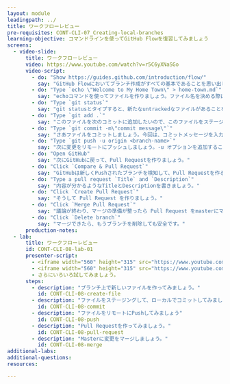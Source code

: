 ```yaml
---
layout: module
leadingpath: ../
title: ワークフローレビュー
pre-requisites: CONT-CLI-07_Creating-local-branches
learning-objective: コマンドラインを使ってGitHub Flowを復習してみましょう
screens:
  - video-slide:
      title: ワークフローレビュー
      video: https://www.youtube.com/watch?v=r5C6yXNaSGo
      video-script:
        - do: "Show https://guides.github.com/introduction/flow/"
          say: "GitHub Flowにおいてブランチ作成がすべての基本であることを思い出してください。ブランチを作ったところで、ワークフローの残りの部分を復習してみましょう。最初にしたように詳細には説明しませんので、各自で見なおしてください。今回は次のようなファイルを作ってみましょう。他の参加者にあなたの街を訪れた時に見たほうが/やったほうがいいもののリストです。このファイルを作る中で、いくつかの便利なショートカットを紹介します。"
        - do: "Type `echo \"Welcome to My Home Town\" > home-town.md`"
          say: "echoコマンドを使ってファイルを作りましょう。ファイル名を決める際は、皆さんの街の名前をローマ字で書いた後、.md を拡張子として追加してください。"
        - do: "Type `git status`"
          say: "git statusとタイプすると、新たなuntrackedなファイルがあることを確認できます。"
        - do: "Type `git add .`"
          say: "このファイルを次のコミットに追加したいので、このファイルをステージングエリアに追加しましょう。Git add . というのはGitに実行ディレクトリにあるすべての新規ファイルとmodifiedファイルをステージングエリアに追加してくれとお願いする際のショートカットです。"
        - do: "Type `git commit -m\"commit message\"`"
          say: "さあファイルをコミットしましょう。今回は、コミットメッセージを入力するたびにテキストエディタを開く代わりの方法をお伝えします。-m オプションを使うことで、コミットコマンドと同時に引用符の中にメッセージを入力することができます。"
        - do: "Type `git push -u origin <branch-name>`"
          say: "次に変更をリモートにプッシュしましょう。-u オプションを追加することで、リモートトラッキングブランチ(upstreamともいいます)を設定することができます。"
        - do: "Open GitHub"
          say: "次にGitHubに戻って、Pull Requestを作りましょう。"
        - do: "Click `Compare & Pull Request`"
          say: "GitHubは新しくPushされたブランチを検知して、Pull Requestを作るかどうか聞いてきます。緑のボタンを押して作成を始めましょう。"
        - do: "Type a pull request `Title` and `Description`"
          say: "内容が分かるようなTitleとDescriptionを書きましょう。"
        - do: "Click `Create Pull Request`"
          say: "そうして Pull Request を作りましょう。"
        - do: "Click `Merge Pull Request`"
          say: "議論が終わり、マージの準備が整ったら Pull Request をmasterにマージしてプロセスを終了しましょう。"
        - do: "Click `Delete branch`"
          say: "マージできたら、もうブランチを削除しても安全です。"
      production-notes:
  - lab:
      title: ワークフローレビュー
      id: CONT-CLI-08-lab-01
      presenter-script:
        - <iframe width="560" height="315" src="https://www.youtube.com/embed/5oJHRbqEofs?list=PLg7s6cbtAD15G8lNyoaYDuKZSKyJrgwB-" frameborder="0" allowfullscreen></iframe><br/>
        - <iframe width="560" height="315" src="https://www.youtube.com/embed/d5wpJ5VimSU?list=PLg7s6cbtAD15G8lNyoaYDuKZSKyJrgwB-" frameborder="0" allowfullscreen></iframe><br/>
        - さらにいろいろ試してみましょう。
      steps:
        - description: "ブランチ上で新しいファイルを作ってみましょう。"
          id: CONT-CLI-08-create-file
        - description: "ファイルをステージングして、ローカルでコミットしてみましょう。"
          id: CONT-CLI-08-commit
        - description: "ファイルをリモートにPushしてみましょう"
          id: CONT-CLI-08-push
        - description: "Pull Requestを作ってみましょう。"
          id: CONT-CLI-08-pull-request
        - description: "Masterに変更をマージしましょう。"
          id: CONT-CLI-08-merge
additional-labs:
additional-questions:
resources:

---
```

